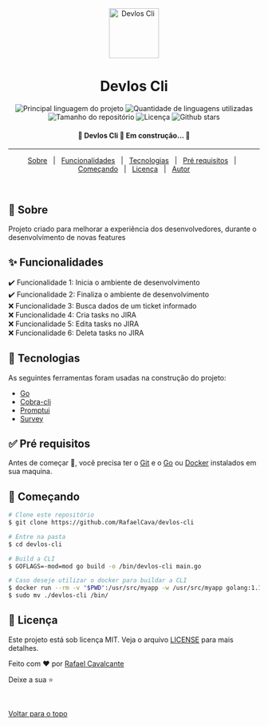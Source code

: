 <div align="center" id="top"> 
  <img src="https://cdn.worldvectorlogo.com/logos/golang-gopher.svg" alt="Devlos Cli" style="width: 100px"/>
</div>


<h1 align="center">Devlos Cli</h1>

<p align="center">
  <img alt="Principal linguagem do projeto" src="https://img.shields.io/github/languages/top/RafaelCava/devlos-cli?color=56BEB8">

  <img alt="Quantidade de linguagens utilizadas" src="https://img.shields.io/github/languages/count/RafaelCava/devlos-cli?color=56BEB8">

  <img alt="Tamanho do repositório" src="https://img.shields.io/github/repo-size/RafaelCava/devlos-cli?color=56BEB8">

  <img alt="Licença" src="https://img.shields.io/github/license/RafaelCava/devlos-cli?color=56BEB8">

  <!-- <img alt="Github issues" src="https://img.shields.io/github/issues/RafaelCava/devlos-cli?color=56BEB8" /> -->

  <!-- <img alt="Github forks" src="https://img.shields.io/github/forks/RafaelCava/devlos-cli?color=56BEB8" /> -->

  <img alt="Github stars" src="https://img.shields.io/github/stars/RafaelCava/devlos-cli?color=56BEB8" />
</p>

<!-- Status -->

<h4 align="center"> 
	🚧  Devlos Cli 🚀 Em construção...  🚧
</h4> 

<hr>

<p align="center">
  <a href="#dart-sobre">Sobre</a> &#xa0; | &#xa0; 
  <a href="#sparkles-funcionalidades">Funcionalidades</a> &#xa0; | &#xa0;
  <a href="#rocket-tecnologias">Tecnologias</a> &#xa0; | &#xa0;
  <a href="#white_check_mark-pré-requisitos">Pré requisitos</a> &#xa0; | &#xa0;
  <a href="#checkered_flag-começando">Começando</a> &#xa0; | &#xa0;
  <a href="#memo-licença">Licença</a> &#xa0; | &#xa0;
  <a href="https://github.com/RafaelCava" target="_blank">Autor</a>
</p>

<br>

## :dart: Sobre ##

Projeto criado para melhorar a experiência dos desenvolvedores, durante o desenvolvimento de novas features

## :sparkles: Funcionalidades ##

:heavy_check_mark: Funcionalidade 1: Inicia o ambiente de desenvolvimento\
:heavy_check_mark: Funcionalidade 2: Finaliza o ambiente de desenvolvimento\
:x: Funcionalidade 3: Busca dados de um ticket informado\
:x: Funcionalidade 4: Cria tasks no JIRA\
:x: Funcionalidade 5: Edita tasks no JIRA\
:x: Funcionalidade 6: Deleta tasks no JIRA
## :rocket: Tecnologias ##

As seguintes ferramentas foram usadas na construção do projeto:

- [Go](https://go.dev/)
- [Cobra-cli](https://github.com/spf13/cobra)
- [Promptui](https://github.com/manifoldco/promptui)
- [Survey](https://github.com/AlecAivazis/survey)

## :white_check_mark: Pré requisitos ##

Antes de começar :checkered_flag:, você precisa ter o [Git](https://git-scm.com) e o [Go](https://go.dev/) ou [Docker](https://www.docker.com/) instalados em sua maquina.

## :checkered_flag: Começando ##

```bash
# Clone este repositório
$ git clone https://github.com/RafaelCava/devlos-cli

# Entre na pasta
$ cd devlos-cli

# Build a CLI
$ GOFLAGS=-mod=mod go build -o /bin/devlos-cli main.go

# Caso deseje utilizar o docker para buildar a CLI
$ docker run --rm -v "$PWD":/usr/src/myapp -w /usr/src/myapp golang:1.19 go build -buildvcs=false 
$ sudo mv ./devlos-cli /bin/
```

## :memo: Licença ##

Este projeto está sob licença MIT. Veja o arquivo [LICENSE](LICENSE) para mais detalhes.


Feito com :heart: por <a href="https://github.com/RafaelCava" target="_blank">Rafael Cavalcante</a>

Deixe a sua :star:

&#xa0;

<a href="#top">Voltar para o topo</a>
